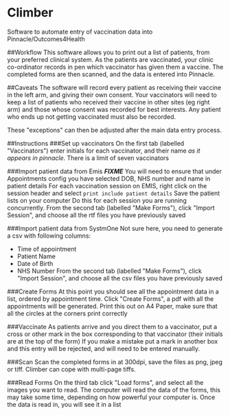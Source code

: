 # Climber
Software to automate entry of vaccination data into Pinnacle/Outcomes4Health

##Workflow
This software allows you to print out a list of patients, from your preferred clinical system.
As the patients are vaccinated, your clinic co-ordinator records in pen which vaccinator
has given them a vaccine. The completed forms are then scanned, and the data is entered into Pinnacle.

##Caveats
The software will record every patient as receiving their vaccine in the left arm, and giving their own consent. Your
vaccinators will need to keep a list of patients who received their vaccine in
other sites (eg right arm) and those whose consent was recorded for best interests.
Any patient who ends up not getting vaccinated must also be recorded.

These "exceptions" can then be adjusted after the main data entry process.

##Instructions
###Set up vaccinators
On the first tab (labelled "Vaccinators") enter initials for each vaccinator, and their name *as it appears in pinnacle*.
There is a limit of seven vaccinators

###Import patient data from Emis
***FIXME***
You will need to ensure that under Appointments config you have selected DOB, NHS number and name in patient details
For each vaccination session on EMIS, right click on the session header and select
`print include patient details`
Save the patient lists on your computer
Do this for each session you are running concurrently.
From the second tab (labelled "Make Forms"), click "Import Session", and choose all the rtf files you have previously saved

###Import patient data from SystmOne
Not sure here, you need to generate a csv with following columns:
* Time of appointment
* Patient Name
* Date of Birth
* NHS Number
From the second tab (labelled "Make Forms"), click "Import Session", and choose all the csv files you have previously saved

###Create Forms
At this point you should see all the appointment data in a list, ordered by appointment time.
Click "Create Forms", a pdf with all the appointments will be generated. 
Print this out on A4 Paper, make sure that all the circles at the corners print correctly

###Vaccinate
As patients arrive and you direct them to a vaccinator, put a cross or other
mark in the box corresponding to that vaccinator (their initials are at the top of the form)
If you make a mistake put a mark in another box and this entry will be rejected, and will need to be 
entered manually.

###Scan
Scan the completed forms in at 300dpi, save the files as png, jpeg or tiff. Climber can
cope with multi-page tiffs.

###Read Forms
On the third tab click "Load forms", and select all the images you want to read.
The computer will read the data of the forms, this may take some time, depending on how powerful your
computer is. Once the data is read in, you will see it in a list
